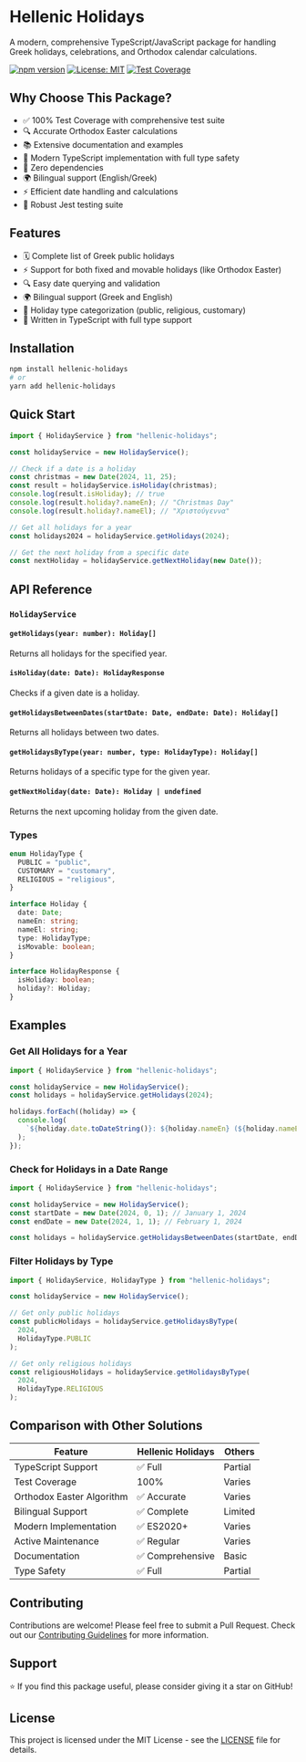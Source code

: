 # Hellenic Holidays

A modern, comprehensive TypeScript/JavaScript package for handling Greek holidays, celebrations, and Orthodox calendar calculations.

[![npm version](https://badge.fury.io/js/hellenic-holidays.svg)](https://badge.fury.io/js/hellenic-holidays)
[![License: MIT](https://img.shields.io/badge/License-MIT-yellow.svg)](https://opensource.org/licenses/MIT)
[![Test Coverage](https://img.shields.io/badge/coverage-100%25-brightgreen.svg)](https://github.com/yourusername/hellenic-holidays)

## Why Choose This Package?

- ✅ 100% Test Coverage with comprehensive test suite
- 🔍 Accurate Orthodox Easter calculations
- 📚 Extensive documentation and examples
- 💪 Modern TypeScript implementation with full type safety
- 🎯 Zero dependencies
- 🌍 Bilingual support (English/Greek)
- ⚡ Efficient date handling and calculations
- 🧪 Robust Jest testing suite

## Features

- 🗓️ Complete list of Greek public holidays
- ⚡ Support for both fixed and movable holidays (like Orthodox Easter)
- 🔍 Easy date querying and validation
- 🌍 Bilingual support (Greek and English)
- 📅 Holiday type categorization (public, religious, customary)
- 💪 Written in TypeScript with full type support

## Installation

```bash
npm install hellenic-holidays
# or
yarn add hellenic-holidays
```

## Quick Start

```typescript
import { HolidayService } from "hellenic-holidays";

const holidayService = new HolidayService();

// Check if a date is a holiday
const christmas = new Date(2024, 11, 25);
const result = holidayService.isHoliday(christmas);
console.log(result.isHoliday); // true
console.log(result.holiday?.nameEn); // "Christmas Day"
console.log(result.holiday?.nameEl); // "Χριστούγεννα"

// Get all holidays for a year
const holidays2024 = holidayService.getHolidays(2024);

// Get the next holiday from a specific date
const nextHoliday = holidayService.getNextHoliday(new Date());
```

## API Reference

### `HolidayService`

#### `getHolidays(year: number): Holiday[]`

Returns all holidays for the specified year.

#### `isHoliday(date: Date): HolidayResponse`

Checks if a given date is a holiday.

#### `getHolidaysBetweenDates(startDate: Date, endDate: Date): Holiday[]`

Returns all holidays between two dates.

#### `getHolidaysByType(year: number, type: HolidayType): Holiday[]`

Returns holidays of a specific type for the given year.

#### `getNextHoliday(date: Date): Holiday | undefined`

Returns the next upcoming holiday from the given date.

### Types

```typescript
enum HolidayType {
  PUBLIC = "public",
  CUSTOMARY = "customary",
  RELIGIOUS = "religious",
}

interface Holiday {
  date: Date;
  nameEn: string;
  nameEl: string;
  type: HolidayType;
  isMovable: boolean;
}

interface HolidayResponse {
  isHoliday: boolean;
  holiday?: Holiday;
}
```

## Examples

### Get All Holidays for a Year

```typescript
import { HolidayService } from "hellenic-holidays";

const holidayService = new HolidayService();
const holidays = holidayService.getHolidays(2024);

holidays.forEach((holiday) => {
  console.log(
    `${holiday.date.toDateString()}: ${holiday.nameEn} (${holiday.nameEl})`
  );
});
```

### Check for Holidays in a Date Range

```typescript
import { HolidayService } from "hellenic-holidays";

const holidayService = new HolidayService();
const startDate = new Date(2024, 0, 1); // January 1, 2024
const endDate = new Date(2024, 1, 1); // February 1, 2024

const holidays = holidayService.getHolidaysBetweenDates(startDate, endDate);
```

### Filter Holidays by Type

```typescript
import { HolidayService, HolidayType } from "hellenic-holidays";

const holidayService = new HolidayService();

// Get only public holidays
const publicHolidays = holidayService.getHolidaysByType(
  2024,
  HolidayType.PUBLIC
);

// Get only religious holidays
const religiousHolidays = holidayService.getHolidaysByType(
  2024,
  HolidayType.RELIGIOUS
);
```

## Comparison with Other Solutions

| Feature                   | Hellenic Holidays | Others  |
| ------------------------- | ----------------- | ------- |
| TypeScript Support        | ✅ Full           | Partial |
| Test Coverage             | 100%              | Varies  |
| Orthodox Easter Algorithm | ✅ Accurate       | Varies  |
| Bilingual Support         | ✅ Complete       | Limited |
| Modern Implementation     | ✅ ES2020+        | Varies  |
| Active Maintenance        | ✅ Regular        | Varies  |
| Documentation             | ✅ Comprehensive  | Basic   |
| Type Safety               | ✅ Full           | Partial |

## Contributing

Contributions are welcome! Please feel free to submit a Pull Request. Check out our [Contributing Guidelines](CONTRIBUTING.md) for more information.

## Support

⭐ If you find this package useful, please consider giving it a star on GitHub!

## License

This project is licensed under the MIT License - see the [LICENSE](LICENSE) file for details.
